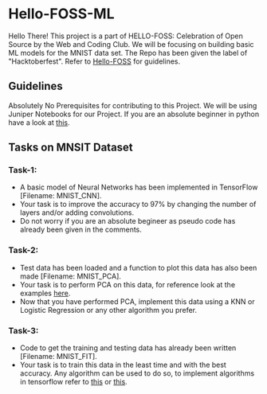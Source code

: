 # Hello-FOSS-ML

Hello There!
This project is a part of HELLO-FOSS: Celebration of Open Source by the Web and Coding Club. We will be focusing on building basic ML models for the MNIST data set. The Repo has been given the label of "Hacktoberfest". Refer to [Hello-FOSS](https://github.com/wncc/Hello-FOSS) for guidelines.

## Guidelines

Absolutely No Prerequisites for contributing to this Project.
We will be using Juniper Notebooks for our Project. If you are an absolute beginner in python have a look at [this](https://github.com/wncc/learners-space/tree/master/Python).

## Tasks on MNSIT Dataset

### Task-1:

- A basic model of Neural Networks has been implemented in TensorFlow [Filename: MNIST_CNN].
- Your task is to improve the accuracy to 97% by changing the number of layers and/or adding convolutions.
- Do not worry if you are an absolute begineer as pseudo code has already been given in the comments.

### Task-2:

- Test data has been loaded and a function to plot this data has also been made [Filename: MNIST_PCA].
- Your task is to perform PCA on this data, for reference look at the examples [here](https://scikit-learn.org/stable/modules/generated/sklearn.decomposition.PCA.html).
- Now that you have performed PCA, implement this data using a KNN or Logistic Regression or any other algorithm you prefer.

### Task-3:
- Code to get the training and testing data has already been written [Filename: MNIST_FIT].
- Your task is to train this data in the least time and with the best accuracy. Any algorithm can be used to do so, to implement algorithms in tensorflow refer to [this](https://www.tensorflow.org/tutorials) or [this](https://www.kaggle.com/learn/overview).
